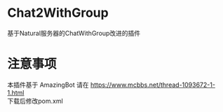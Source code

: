 # Chat2WithGroup
基于Natural服务器的ChatWithGroup改进的插件
# 注意事项
本插件基于 AmazingBot 请在 https://www.mcbbs.net/thread-1093672-1-1.html  
下载后修改pom.xml
